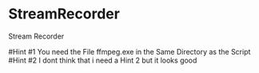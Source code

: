 # StreamRecorder
Stream Recorder

#Hint #1 You need the File ffmpeg.exe in the Same Directory as the Script
#Hint #2 I dont think that i need a Hint 2 but it looks good
